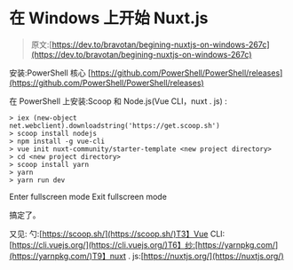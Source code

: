 # 在 Windows 上开始 Nuxt.js

> 原文:[https://dev.to/bravotan/begining-nuxtjs-on-windows-267c](https://dev.to/bravotan/begining-nuxtjs-on-windows-267c)

安装:PowerShell 核心
[https://github.com/PowerShell/PowerShell/releases](https://github.com/PowerShell/PowerShell/releases)

在 PowerShell 上安装:Scoop 和 Node.js(Vue CLI，nuxt . js)
:

```
> iex (new-object net.webclient).downloadstring('https://get.scoop.sh')
> scoop install nodejs
> npm install -g vue-cli
> vue init nuxt-community/starter-template <new project directory>
> cd <new project directory>
> scoop install yarn
> yarn
> yarn run dev 
```

Enter fullscreen mode Exit fullscreen mode

搞定了。

又见:
勺:[https://scoop.sh/](https://scoop.sh/)T3】Vue CLI:[https://cli.vuejs.org/](https://cli.vuejs.org/)T6】纱:[https://yarnpkg.com/](https://yarnpkg.com/)T9】nuxt . js:[https://nuxtjs.org/](https://nuxtjs.org/)